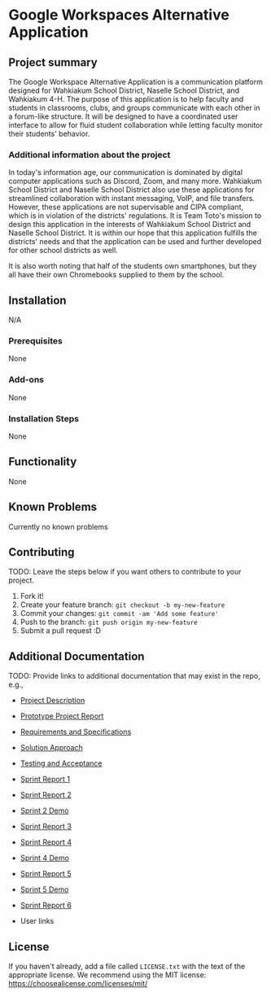 # Google Workspaces Alternative Application

## Project summary

The Google Workspace Alternative Application is a communication platform designed for Wahkiakum School District, Naselle School District, and Wahkiakum 4-H. The purpose of this application is to help faculty and students in classrooms, clubs, and groups communicate with each other in a forum-like structure. It will be designed to have a coordinated user interface to allow for fluid student collaboration while letting faculty monitor their students' behavior. 

### Additional information about the project

In today's information age, our communication is dominated by digital computer applications such as Discord, Zoom, and many more. Wahkiakum School District and Naselle School District also use these applications for streamlined collaboration with instant messaging, VoIP, and file transfers. However, these applications are not supervisable and CIPA compliant, which is in violation of the districts' regulations. It is Team Toto's mission to design this application in the interests of Wahkiakum School District and Naselle School District. It is within our hope that this application fulfills the districts' needs and that the application can be used and further developed for other school districts as well.

It is also worth noting that half of the students own smartphones, but they all have their own Chromebooks supplied to them by the school.

## Installation
N/A 

### Prerequisites

None

### Add-ons

None

### Installation Steps

None


## Functionality

None


## Known Problems

Currently no known problems


## Contributing

TODO: Leave the steps below if you want others to contribute to your project.

1. Fork it!
2. Create your feature branch: `git checkout -b my-new-feature`
3. Commit your changes: `git commit -am 'Add some feature'`
4. Push to the branch: `git push origin my-new-feature`
5. Submit a pull request :D

## Additional Documentation

TODO: Provide links to additional documentation that may exist in the repo, e.g.,
  * [Project Description](https://github.com/WSUCptSCapstone-Fall2022Spring2023/wsd-googlespacesadminapp/blob/Sprint-6-Report/Documentation/Project_Description.docx.pdf)
  * [Prototype Project Report](https://github.com/WSUCptSCapstone-Fall2022Spring2023/wsd-googlespacesadminapp/blob/Sprint-6-Report/Documentation/Prototype_Project_Report.pdf)
  * [Requirements and Specifications](https://github.com/WSUCptSCapstone-Fall2022Spring2023/wsd-googlespacesadminapp/blob/Sprint-6-Report/Documentation/Requirements_and_Specifications.docx.pdf)
  * [Solution Approach](https://github.com/WSUCptSCapstone-Fall2022Spring2023/wsd-googlespacesadminapp/blob/Sprint-6-Report/Documentation/Solution_Approach.docx.pdf)
  * [Testing and Acceptance](https://github.com/WSUCptSCapstone-Fall2022Spring2023/wsd-googlespacesadminapp/blob/Sprint-6-Report/Documentation/Testing_and_Acceptance_plans.docx.pdf)
  * [Sprint Report 1](https://github.com/WSUCptSCapstone-Fall2022Spring2023/wsd-googlespacesadminapp/blob/main/Documentation/sprint1report.md)
  * [Sprint Report 2](https://github.com/WSUCptSCapstone-Fall2022Spring2023/wsd-googlespacesadminapp/blob/main/Documentation/sprint2report.md)
  * [Sprint 2 Demo](https://github.com/WSUCptSCapstone-Fall2022Spring2023/wsd-googlespacesadminapp/blob/main/Documentation/sprint2demo.mkv)
  * [Sprint Report 3](https://github.com/WSUCptSCapstone-Fall2022Spring2023/wsd-googlespacesadminapp/blob/main/Documentation/sprint3report.md)
  * [Sprint Report 4](https://github.com/WSUCptSCapstone-Fall2022Spring2023/wsd-googlespacesadminapp/blob/main/Documentation/sprint4report.md)
  * [Sprint 4 Demo](https://github.com/WSUCptSCapstone-Fall2022Spring2023/wsd-googlespacesadminapp/blob/main/Documentation/Sprint4demo.mp4)
  * [Sprint Report 5](https://github.com/WSUCptSCapstone-Fall2022Spring2023/wsd-googlespacesadminapp/blob/main/Documentation/sprint5report.md)
  * [Sprint 5 Demo](https://github.com/WSUCptSCapstone-Fall2022Spring2023/wsd-googlespacesadminapp/blob/main/Documentation/sprint5demovideo.mp4)
  * [Sprint Report 6](https://github.com/WSUCptSCapstone-Fall2022Spring2023/wsd-googlespacesadminapp/blob/main/Documentation/sprint6report.md)

  * User links

## License

If you haven't already, add a file called `LICENSE.txt` with the text of the appropriate license.
We recommend using the MIT license: <https://choosealicense.com/licenses/mit/>
